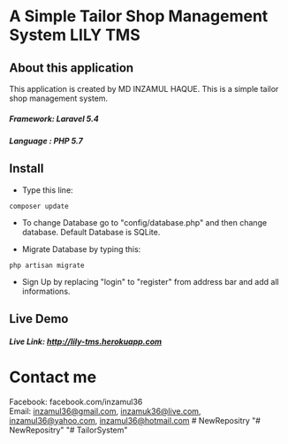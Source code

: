 # A Simple Tailor Shop Management System LILY TMS

## About this application

This application is created by MD INZAMUL HAQUE. This is a simple tailor shop management system. <br>
##### Framework: Laravel 5.4
##### Language : PHP 5.7

## Install
- Type this line:
```
composer update
```
- To change Database go to "config/database.php" and then change database. Default Database is SQLite.

- Migrate Database by typing this:
```
php artisan migrate
```
- Sign Up by replacing "login" to "register" from address bar and add all informations.


## Live Demo

##### Live Link: http://lily-tms.herokuapp.com

# Contact me 
Facebook: facebook.com/inzamul36 <br>
Email: inzamul36@gmail.com, inzamuk36@live.com, inzamul36@yahoo.com, inzamul36@hotmail.com    # NewRepositry
"# NewRepositry" 
"# TailorSystem" 
